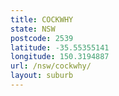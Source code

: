 ```yaml
---
title: COCKWHY
state: NSW
postcode: 2539
latitude: -35.55355141
longitude: 150.3194887
url: /nsw/cockwhy/
layout: suburb
---
```

